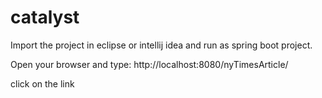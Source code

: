 # catalyst



Import the project in eclipse or intellij idea and run as spring boot project.

Open your browser and type: http://localhost:8080/nyTimesArticle/

click on the link
